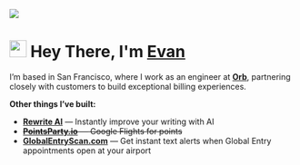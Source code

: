 <a href="https://hits.seeyoufarm.com"><img src="https://hits.seeyoufarm.com/api/count/incr/badge.svg?url=https%3A%2F%2Fgithub.com%2Fevankiser%2Fhit-counter&count_bg=%2379C83D&title_bg=%23555555&icon=&icon_color=%23E7E7E7&title=hits&edge_flat=false"/></a>

<h1 align="left"><img src="https://raw.githubusercontent.com/sidbelbase/sidbelbase/master/wave.gif" width="30px"><strong> Hey There, I'm <a href="https://www.kiser.io">Evan</a></strong>
</h1>

<p>
  I’m based in San Francisco, where I work as an engineer at
  <strong><a href="https://www.withorb.com" target="_blank" rel="noopener">Orb</a></strong>,
  partnering closely with customers to build exceptional billing experiences.
</p>

<p><strong>Other things I’ve built:</strong></p>
<ul>
  <li><strong><a href="https://www.userewrite.ai" target="_blank" rel="noopener">Rewrite AI</a></strong> — Instantly improve your writing with AI</li>
  <li><del><strong><a href="https://www.pointsparty.io" target="_blank" rel="noopener">PointsParty.io</a></strong> — Google Flights for points</del></li>
  <li><strong><a href="https://www.globalentryscan.com" target="_blank" rel="noopener">GlobalEntryScan.com</a></strong> — Get instant text alerts when Global Entry appointments open at your airport</li>
</ul>
